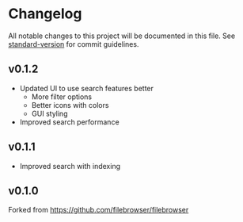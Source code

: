# Changelog

All notable changes to this project will be documented in this file. See [standard-version](https://github.com/conventional-changelog/standard-version) for commit guidelines.

## v0.1.2

 - Updated UI to use search features better
   - More filter options
   - Better icons with colors
   - GUI styling
 - Improved search performance
## v0.1.1

 - Improved search with indexing

## v0.1.0

Forked from https://github.com/filebrowser/filebrowser